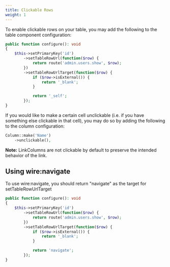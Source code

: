 ```yaml
---
title: Clickable Rows
weight: 1
---
```


To enable clickable rows on your table, you may add the following to the table component configuration:

```php
public function configure(): void
{
    $this->setPrimaryKey('id')
        ->setTableRowUrl(function($row) {
            return route('admin.users.show', $row);
        })
        ->setTableRowUrlTarget(function($row) {
            if ($row->isExternal()) {
                return '_blank';
            }

            return '_self';
        });
}
```

If you would like to make a certain cell unclickable (i.e. if you have something else clickable in that cell), you may do so by adding the following to the column configuration:

```php
Column::make('Name')
    ->unclickable(),
```

**Note:** LinkColumns are not clickable by default to preserve the intended behavior of the link.

## Using wire:navigate

To use wire:navigate, you should return "navigate" as the target for setTableRowUrlTarget

```php
public function configure(): void
{
    $this->setPrimaryKey('id')
        ->setTableRowUrl(function($row) {
            return route('admin.users.show', $row);
        })
        ->setTableRowUrlTarget(function($row) {
            if ($row->isExternal()) {
                return '_blank';
            }

            return 'navigate';
        });
}

```

